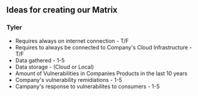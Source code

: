 ## Ideas for creating our Matrix

### Tyler

- Requires always on internet connection - T/F
- Requires to always be connected to Company's Cloud Infrastructure - T/F
- Data gathered - 1-5
- Data storage - (Cloud or Local)
- Amount of Vulnerabilities in Companies Products in the last 10 years
- Company's vulnerability remidiations - 1-5
- Campany's response to vulnerabilites to consumers - 1-5
